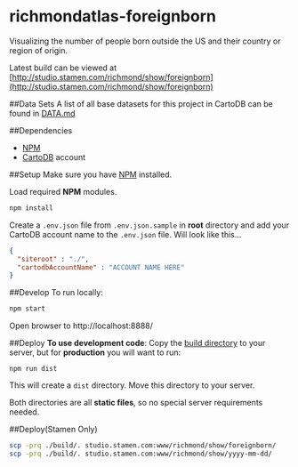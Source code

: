 # richmondatlas-foreignborn
Visualizing the number of people born outside the US and their country or region of origin.

Latest build can be viewed at [http://studio.stamen.com/richmond/show/foreignborn](http://studio.stamen.com/richmond/show/foreignborn)


##Data Sets
A list of all base datasets for this project in CartoDB can be found in [DATA.md](DATA.md)

##Dependencies
* [NPM](https://www.npmjs.com/)
* [CartoDB](https://cartodb.com/) account

##Setup
Make sure you have [NPM](https://www.npmjs.com/) installed.

Load required **NPM** modules.
```bash
npm install
```

Create a `.env.json` file from `.env.json.sample` in **root** directory and add your CartoDB account name to the `.env.json` file. Will look like this...
```json
{
  "siteroot" : "./",
  "cartodbAccountName" : "ACCOUNT NAME HERE"
}
```

##Develop
To run locally:
```bash
npm start
```
Open browser to http://localhost:8888/


##Deploy
**To use development code**: Copy the [build directory](./build) to your server, but for **production** you will want to run:
```
npm run dist
```

This will create a `dist` directory. Move this directory to your server.

Both directories are all **static files**, so no special server requirements needed.

##Deploy(Stamen Only)
```bash
scp -prq ./build/. studio.stamen.com:www/richmond/show/foreignborn/
scp -prq ./build/. studio.stamen.com:www/richmond/show/yyyy-mm-dd/
```